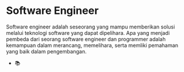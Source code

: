 # Software Engineer

Software engineer adalah seseorang yang mampu memberikan solusi melalui teknologi software yang dapat dipelihara. Apa yang menjadi pembeda dari seorang software engineer dan programmer adalah kemampuan dalam merancang, memelihara, serta memliki pemahaman yang baik dalam pengembangan.

- :books: